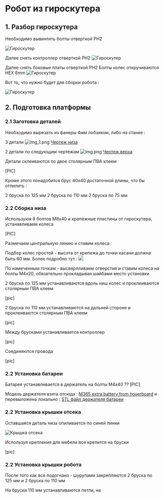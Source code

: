 # Робот из гироскутера

## 1. Разбор гироскутера
Необходимо вывинтить болты отверткой PH2

![Гироскутер](./pics/hover1.png "Гироскутер верхняя крышка")

Далее снять контроллер отверткой PH2
![Гироскутер](./pics/hover2.png "Гироскутер контроллер")

Далее снять боковые платы отверткой PH2
Болты колес откручиваются HEX 6mm 
![Гироскутер](./pics/hover3.png "Гироскутер боковые платы и колеса")

Вот то, что нужно будет для сборки робота :

![Гироскутер](./pics/hover4.png "Гироскутер нужные части")

## 2. Подготовка платформы

### 2.1 Заготовка деталей
Необходимо вырезать из фанеры 4мм лобзиком, либо на станке :

3 детали 
![img_1.png](pics/img_1.png)
[Чертеж низа](./drawings/base_template.dxf)

2 детали по следующим чертежам
![img.png](pics/img.png)
[Чертеж верха](./drawings/base_top.dxf)

Детали склеиваются по двое столярным ПВА клеем

[PIC]

Кроме этого понадобится брус 40х40 достаточной длины, что бы отпилить :

2 бруска по 125 мм
2 бруска по 110 мм
2 бруска по 75 мм

### 2.2 Сборка низа

Используюя 8 болтов М8х40 и крепежные пластины от гироскутера, устанавливаем колеса

[PIC]

Размечаем центральную линию и ставим колеса :

Подбор колес простой - высота от крепежа до точки касани должна быть 60 мм.
Более подробно тут :
[![](https://img.youtube.com/vi/-oDFadHIRdk/2.jpg)](https://youtu.be/-oDFadHIRdk)



По намеченным точкам - высверлливаем отверстия и ставим колеса на болты M4x20, 
обязательно прокладывая шайбами место установки

2 бруска по 125 мм устанавливаются вдоль ниш колес и проклеиваются столярным ПВА клеем

[pic]

2 бруска по 110 мм устанавливаются на дальней стороне и проклеиваются столярным ПВА клеем 

[pic]

Между брусками устанавливается контроллер

[pic]

Соединяются провода

[pic]

### 2.2 Установка батареи
Батарея устанавливается в держатель на болты М4х40 ??
[PIC]

Модель держателя взята отсюда : [M365 extra battery from hoverboard](https://www.thingiverse.com/thing:4254412)
 и перевыложена локально : [STL файл держателя батареи](./STL/BatteryHolder.stl)

### 2.2 Установка крышки отсека

Оставшаяся деталь низа опиливается по синей линии

![Крышка отсека](./pics/img_2.png "крышка")

Используя крепления для мебели все крепится на бруски

[pic]

### 2.2 Установка крышки робота

После того как все подогнано - шурупами закрепляются 2 бруска по 125 мм и 2 бруска по 110 мм

На бруски 110 мм устанавливаются петли, на 
